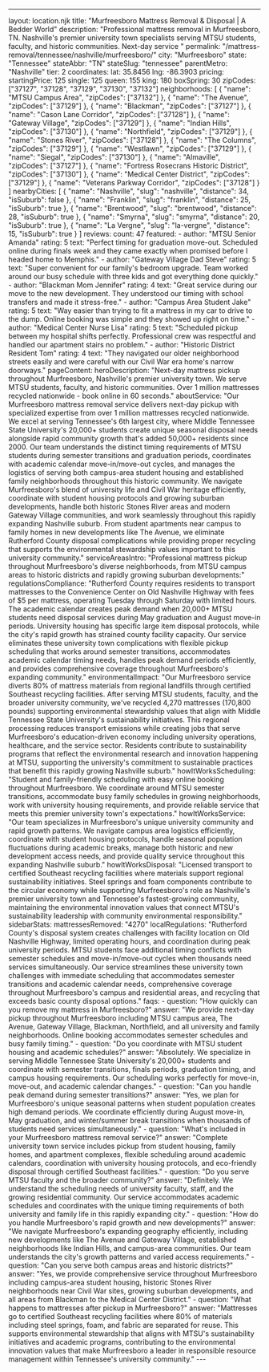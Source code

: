 ---
layout: location.njk
title: "Murfreesboro Mattress Removal & Disposal | A Bedder World"
description: "Professional mattress removal in Murfreesboro, TN. Nashville's premier university town specialists serving MTSU students, faculty, and historic communities. Next-day service "
permalink: "/mattress-removal/tennessee/nashville/murfreesboro/"
city: "Murfreesboro" state: "Tennessee" stateAbbr: "TN" stateSlug: "tennessee" parentMetro: "Nashville" tier: 2 coordinates: lat: 35.8456 lng: -86.3903 pricing: startingPrice: 125 single: 125 queen: 155 king: 180 boxSpring: 30 zipCodes: ["37127", "37128", "37129", "37130", "37132"] neighborhoods: [ { "name": "MTSU Campus Area", "zipCodes": ["37132"] }, { "name": "The Avenue", "zipCodes": ["37129"] }, { "name": "Blackman", "zipCodes": ["37127"] }, { "name": "Cason Lane Corridor", "zipCodes": ["37128"] }, { "name": "Gateway Village", "zipCodes": ["37129"] }, { "name": "Indian Hills", "zipCodes": ["37130"] }, { "name": "Northfield", "zipCodes": ["37129"] }, { "name": "Stones River", "zipCodes": ["37128"] }, { "name": "The Columns", "zipCodes": ["37129"] }, { "name": "Westlawn", "zipCodes": ["37129"] }, { "name": "Siegal", "zipCodes": ["37130"] }, { "name": "Almaville", "zipCodes": ["37127"] }, { "name": "Fortress Rosecrans Historic District", "zipCodes": ["37130"] }, { "name": "Medical Center District", "zipCodes": ["37129"] }, { "name": "Veterans Parkway Corridor", "zipCodes": ["37128"] } ] nearbyCities: [ { "name": "Nashville", "slug": "nashville", "distance": 34, "isSuburb": false }, { "name": "Franklin", "slug": "franklin", "distance": 25, "isSuburb": true }, { "name": "Brentwood", "slug": "brentwood", "distance": 28, "isSuburb": true }, { "name": "Smyrna", "slug": "smyrna", "distance": 20, "isSuburb": true }, { "name": "La Vergne", "slug": "la-vergne", "distance": 15, "isSuburb": true } ] reviews: count: 47 featured: - author: "MTSU Senior Amanda" rating: 5 text: "Perfect timing for graduation move-out. Scheduled online during finals week and they came exactly when promised before I headed home to Memphis." - author: "Gateway Village Dad Steve" rating: 5 text: "Super convenient for our family's bedroom upgrade. Team worked around our busy schedule with three kids and got everything done quickly." - author: "Blackman Mom Jennifer" rating: 4 text: "Great service during our move to the new development. They understood our timing with school transfers and made it stress-free." - author: "Campus Area Student Jake" rating: 5 text: "Way easier than trying to fit a mattress in my car to drive to the dump. Online booking was simple and they showed up right on time." - author: "Medical Center Nurse Lisa" rating: 5 text: "Scheduled pickup between my hospital shifts perfectly. Professional crew was respectful and handled our apartment stairs no problem." - author: "Historic District Resident Tom" rating: 4 text: "They navigated our older neighborhood streets easily and were careful with our Civil War era home's narrow doorways." pageContent: heroDescription: "Next-day mattress pickup throughout Murfreesboro, Nashville's premier university town. We serve MTSU students, faculty, and historic communities. Over 1 million mattresses recycled nationwide - book online in 60 seconds." aboutService: "Our Murfreesboro mattress removal service delivers next-day pickup with specialized expertise from over 1 million mattresses recycled nationwide. We excel at serving Tennessee's 6th largest city, where Middle Tennessee State University's 20,000+ students create unique seasonal disposal needs alongside rapid community growth that's added 50,000+ residents since 2000. Our team understands the distinct timing requirements of MTSU students during semester transitions and graduation periods, coordinates with academic calendar move-in/move-out cycles, and manages the logistics of serving both campus-area student housing and established family neighborhoods throughout this historic community. We navigate Murfreesboro's blend of university life and Civil War heritage efficiently, coordinate with student housing protocols and growing suburban developments, handle both historic Stones River areas and modern Gateway Village communities, and work seamlessly throughout this rapidly expanding Nashville suburb. From student apartments near campus to family homes in new developments like The Avenue, we eliminate Rutherford County disposal complications while providing proper recycling that supports the environmental stewardship values important to this university community." serviceAreasIntro: "Professional mattress pickup throughout Murfreesboro's diverse neighborhoods, from MTSU campus areas to historic districts and rapidly growing suburban developments:" regulationsCompliance: "Rutherford County requires residents to transport mattresses to the Convenience Center on Old Nashville Highway with fees of $5 per mattress, operating Tuesday through Saturday with limited hours. The academic calendar creates peak demand when 20,000+ MTSU students need disposal services during May graduation and August move-in periods. University housing has specific large item disposal protocols, while the city's rapid growth has strained county facility capacity. Our service eliminates these university town complications with flexible pickup scheduling that works around semester transitions, accommodates academic calendar timing needs, handles peak demand periods efficiently, and provides comprehensive coverage throughout Murfreesboro's expanding community." environmentalImpact: "Our Murfreesboro service diverts 80% of mattress materials from regional landfills through certified Southeast recycling facilities. After serving MTSU students, faculty, and the broader university community, we've recycled 4,270 mattresses (170,800 pounds) supporting environmental stewardship values that align with Middle Tennessee State University's sustainability initiatives. This regional processing reduces transport emissions while creating jobs that serve Murfreesboro's education-driven economy including university operations, healthcare, and the service sector. Residents contribute to sustainability programs that reflect the environmental research and innovation happening at MTSU, supporting the university's commitment to sustainable practices that benefit this rapidly growing Nashville suburb." howItWorksScheduling: "Student and family-friendly scheduling with easy online booking throughout Murfreesboro. We coordinate around MTSU semester transitions, accommodate busy family schedules in growing neighborhoods, work with university housing requirements, and provide reliable service that meets this premier university town's expectations." howItWorksService: "Our team specializes in Murfreesboro's unique university community and rapid growth patterns. We navigate campus area logistics efficiently, coordinate with student housing protocols, handle seasonal population fluctuations during academic breaks, manage both historic and new development access needs, and provide quality service throughout this expanding Nashville suburb." howItWorksDisposal: "Licensed transport to certified Southeast recycling facilities where materials support regional sustainability initiatives. Steel springs and foam components contribute to the circular economy while supporting Murfreesboro's role as Nashville's premier university town and Tennessee's fastest-growing community, maintaining the environmental innovation values that connect MTSU's sustainability leadership with community environmental responsibility." sidebarStats: mattressesRemoved: "4270" localRegulations: "Rutherford County's disposal system creates challenges with facility location on Old Nashville Highway, limited operating hours, and coordination during peak university periods. MTSU students face additional timing conflicts with semester schedules and move-in/move-out cycles when thousands need services simultaneously. Our service streamlines these university town challenges with immediate scheduling that accommodates semester transitions and academic calendar needs, comprehensive coverage throughout Murfreesboro's campus and residential areas, and recycling that exceeds basic county disposal options." faqs: - question: "How quickly can you remove my mattress in Murfreesboro?" answer: "We provide next-day pickup throughout Murfreesboro including MTSU campus area, The Avenue, Gateway Village, Blackman, Northfield, and all university and family neighborhoods. Online booking accommodates semester schedules and busy family timing." - question: "Do you coordinate with MTSU student housing and academic schedules?" answer: "Absolutely. We specialize in serving Middle Tennessee State University's 20,000+ students and coordinate with semester transitions, finals periods, graduation timing, and campus housing requirements. Our scheduling works perfectly for move-in, move-out, and academic calendar changes." - question: "Can you handle peak demand during semester transitions?" answer: "Yes, we plan for Murfreesboro's unique seasonal patterns when student population creates high demand periods. We coordinate efficiently during August move-in, May graduation, and winter/summer break transitions when thousands of students need services simultaneously." - question: "What's included in your Murfreesboro mattress removal service?" answer: "Complete university town service includes pickup from student housing, family homes, and apartment complexes, flexible scheduling around academic calendars, coordination with university housing protocols, and eco-friendly disposal through certified Southeast facilities." - question: "Do you serve MTSU faculty and the broader community?" answer: "Definitely. We understand the scheduling needs of university faculty, staff, and the growing residential community. Our service accommodates academic schedules and coordinates with the unique timing requirements of both university and family life in this rapidly expanding city." - question: "How do you handle Murfreesboro's rapid growth and new developments?" answer: "We navigate Murfreesboro's expanding geography efficiently, including new developments like The Avenue and Gateway Village, established neighborhoods like Indian Hills, and campus-area communities. Our team understands the city's growth patterns and varied access requirements." - question: "Can you serve both campus areas and historic districts?" answer: "Yes, we provide comprehensive service throughout Murfreesboro including campus-area student housing, historic Stones River neighborhoods near Civil War sites, growing suburban developments, and all areas from Blackman to the Medical Center District." - question: "What happens to mattresses after pickup in Murfreesboro?" answer: "Mattresses go to certified Southeast recycling facilities where 80% of materials including steel springs, foam, and fabric are separated for reuse. This supports environmental stewardship that aligns with MTSU's sustainability initiatives and academic programs, contributing to the environmental innovation values that make Murfreesboro a leader in responsible resource management within Tennessee's university community." ---